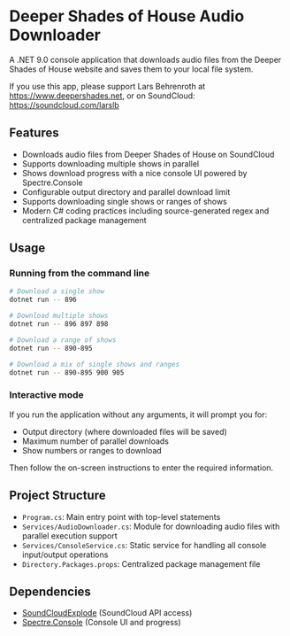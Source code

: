 # Deeper Shades of House Audio Downloader

A .NET 9.0 console application that downloads audio files from the Deeper Shades of House website and saves them to your local file system.

If you use this app, please support Lars Behrenroth at https://www.deepershades.net, or on SoundCloud: https://soundcloud.com/larslb

## Features

- Downloads audio files from Deeper Shades of House on SoundCloud
- Supports downloading multiple shows in parallel
- Shows download progress with a nice console UI powered by Spectre.Console
- Configurable output directory and parallel download limit
- Supports downloading single shows or ranges of shows
- Modern C# coding practices including source-generated regex and centralized package management

## Usage

### Running from the command line

```bash
# Download a single show
dotnet run -- 896

# Download multiple shows
dotnet run -- 896 897 898

# Download a range of shows
dotnet run -- 890-895

# Download a mix of single shows and ranges
dotnet run -- 890-895 900 905
```

### Interactive mode

If you run the application without any arguments, it will prompt you for:
- Output directory (where downloaded files will be saved)
- Maximum number of parallel downloads
- Show numbers or ranges to download

Then follow the on-screen instructions to enter the required information.

## Project Structure

- `Program.cs`: Main entry point with top-level statements
- `Services/AudioDownloader.cs`: Module for downloading audio files with parallel execution support
- `Services/ConsoleService.cs`: Static service for handling all console input/output operations
- `Directory.Packages.props`: Centralized package management file

## Dependencies

- [SoundCloudExplode](https://github.com/MuddyC3/SoundCloudExplode) (SoundCloud API access)
- [Spectre.Console](https://spectreconsole.net/) (Console UI and progress)
